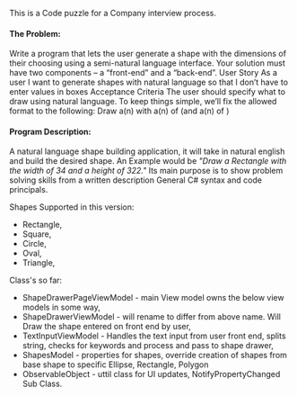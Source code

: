 <p>This is a Code puzzle for a Company interview process.

<h4>The Problem:</h4>  
Write a program that lets the user generate a shape with the dimensions of their choosing using a semi-natural language interface. Your solution must have two components – a “front-end” and a “back-end”.  
User Story  
As a user I want to generate shapes with natural language so that I don’t have to enter values in boxes  
Acceptance Criteria  
The user should specify what to draw using natural language. To keep things simple, we’ll fix the allowed format to the following:  
Draw a(n) <shape> with a(n) <measurement> of <amount> (and a(n) <measurement> of <amount>) 

<h4>Program Description:</h4>
A natural language shape building application, it will take in natural english and build the desired shape. An Example would be <i>"Draw a Rectangle with the width of 34 and a height of 322."</i> 
Its main purpose is to show problem solving skills from a written description General C# syntax and code principals. 

Shapes Supported in this version:
<ul>
<li>Rectangle,</li>
<li>Square,</li>
<li>Circle,</li>
<li>Oval,</li>
<li>Triangle,</li>
</ul>

Class's so far:
<ul>
<li>ShapeDrawerPageViewModel - main View model owns the below view models in some way,</li>
<li>ShapeDrawerViewModel - will rename to differ from above name. Will Draw the shape entered on front end by user,</li>
<li>TextInputViewModel - Handles the text input from user front end, splits string, checks for keywords and process and pass to shape drawer,</li>
<li>ShapesModel - properties for shapes, override creation of shapes from base shape to specific Ellipse, Rectangle, Polygon</li>
<li>ObservableObject - uttil class for UI updates, NotifyPropertyChanged Sub Class.</li>
</ul>
</p>


